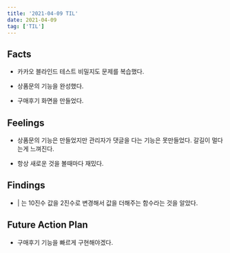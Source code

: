 ```yaml
---
title: '2021-04-09 TIL'
date: 2021-04-09
tag: ['TIL']
---
```


## Facts

- 카카오 블라인드 테스트 비밀지도 문제를 복습했다.

- 상품문의 기능을 완성했다.

- 구매후기 화면을 만들었다.

## Feelings

- 상품문의 기능은 만들었지만 관리자가 댓글을 다는 기능은 못만들었다. 갈길이 멀다는게 느껴진다.

- 항상 새로운 것을 볼때마다 재밌다.

## Findings

- | 는 10진수 값을 2진수로 변경해서 값을 더해주는 함수라는 것을 알았다.

## Future Action Plan

- 구매후기 기능을 빠르게 구현해야겠다.
